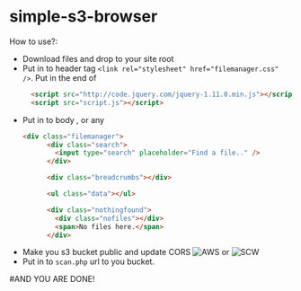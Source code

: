 # simple-s3-browser

How to use?:
* Download files and drop to your site root
* Put in to header tag `<link rel="stylesheet" href="filemanager.css" />`.  Put in the end of <body>
  ```html
    <script src="http://code.jquery.com/jquery-1.11.0.min.js"></script>
    <script src="script.js"></script>
  ```
* Put in to body , or any <div>
  ```html
  <div class="filemanager">
        <div class="search">
          <input type="search" placeholder="Find a file.." />
        </div>

        <div class="breadcrumbs"></div>

        <ul class="data"></ul>

        <div class="nothingfound">
          <div class="nofiles"></div>
          <span>No files here.</span>
        </div>
    ```
* Make you s3 bucket public and update CORS ![AWS](https://aws.amazon.com/premiumsupport/knowledge-center/read-access-objects-s3-bucket/) or ![SCW](https://www.scaleway.com/en/docs/object-storage-cors/)
* Put in to `scan.php` url to you bucket.

#AND YOU ARE DONE!
